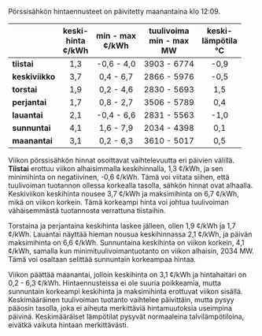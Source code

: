 Pörssisähkön hintaennusteet on päivitetty maanantaina klo 12:09.

|             | keski-<br>hinta<br>¢/kWh | min - max<br>¢/kWh | tuulivoima<br>min - max<br>MW | keski-<br>lämpötila<br>°C |
|:-------------|:----------------:|:----------------:|:-------------:|:-------------:|
| **tiistai**  |        1,3        |    -0,6 - 4,0    |   3903 - 6774  |      -0,9     |
| **keskiviikko** |        3,7        |     0,4 - 6,7    |   2866 - 5976  |      -0,5     |
| **torstai**  |        1,9        |     0,2 - 4,6    |   2830 - 5693  |       1,5     |
| **perjantai**|        1,7        |     0,8 - 2,7    |   3506 - 5789  |       0,4     |
| **lauantai** |        2,1        |    -0,4 - 6,6    |   2831 - 5563  |      -1,0     |
| **sunnuntai**|        4,1        |     1,6 - 7,9    |   2034 - 4398  |       0,1     |
| **maanantai**|        3,1        |     0,2 - 6,3    |   3610 - 5017  |       0,5     |

Viikon pörssisähkön hinnat osoittavat vaihtelevuutta eri päivien välillä. **Tiistai** erottuu viikon alhaisimmalla keskihinnalla, 1,3 ¢/kWh, ja sen minimihinta on negatiivinen, -0,6 ¢/kWh. Tämä voi viitata siihen, että tuulivoiman tuotannon ollessa korkealla tasolla, sähkön hinnat ovat alhaalla. Keskiviikon keskihinta nousee 3,7 ¢/kWh ja maksimihinta on 6,7 ¢/kWh, mikä on viikon korkein. Tämä korkeampi hinta voi johtua tuulivoiman vähäisemmästä tuotannosta verrattuna tiistaihin.

Torstaina ja perjantaina keskihinta laskee jälleen, ollen 1,9 ¢/kWh ja 1,7 ¢/kWh. Lauantai näyttää hieman nousua keskihinnassa 2,1 ¢/kWh, ja päivän maksimihinta on 6,6 ¢/kWh. Sunnuntaina keskihinta on viikon korkein, 4,1 ¢/kWh, samalla kun minimituulivoimantuotanto on viikon alhaisin, 2034 MW. Tämä voi osaltaan selittää sunnuntain korkeampaa hintaa.

Viikon päättää maanantai, jolloin keskihinta on 3,1 ¢/kWh ja hintahaitari on 0,2 - 6,3 ¢/kWh. Hintaennusteissa ei ole suuria poikkeamia, mutta sunnuntain korkeampi keskihinta ja maksimihinta erottuvat viikon sisällä. Keskimääräinen tuulivoiman tuotanto vaihtelee päivittäin, mutta pysyy pääosin tasolla, joka ei aiheuta merkittäviä hintamuutoksia useimpina päivinä. Keskimääräiset lämpötilat pysyvät normaaleina talvilämpötiloina, eivätkä vaikuta hintaan merkittävästi.